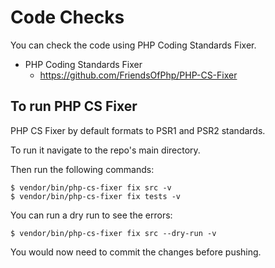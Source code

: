 # Code Checks

You can check the code using PHP Coding Standards Fixer.

* PHP Coding Standards Fixer
    * https://github.com/FriendsOfPhp/PHP-CS-Fixer

## To run PHP CS Fixer

PHP CS Fixer by default formats to PSR1 and PSR2 standards.

To run it navigate to the repo's main directory.

Then run the following commands:
```
$ vendor/bin/php-cs-fixer fix src -v
$ vendor/bin/php-cs-fixer fix tests -v
```

You can run a dry run to see the errors:
```
$ vendor/bin/php-cs-fixer fix src --dry-run -v
```

You would now need to commit the changes before pushing.